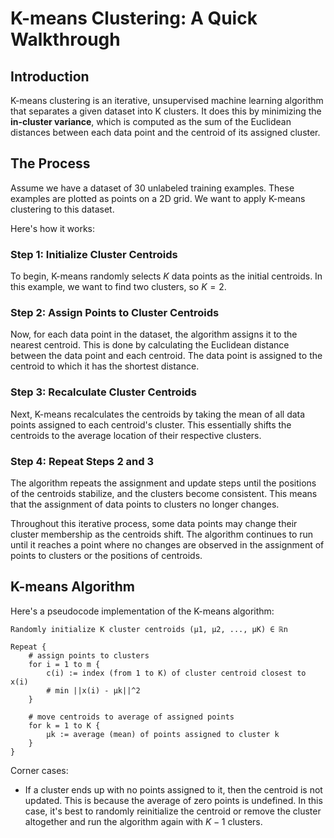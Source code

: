 # K-means Clustering: A Quick Walkthrough

## Introduction
K-means clustering is an iterative, unsupervised machine learning algorithm that separates a given dataset into K clusters. It does this by minimizing the **in-cluster variance**, which is computed as the sum of the Euclidean distances between each data point and the centroid of its assigned cluster.

## The Process
Assume we have a dataset of 30 unlabeled training examples. These examples are plotted as points on a 2D grid. We want to apply K-means clustering to this dataset.

Here's how it works:

### Step 1: Initialize Cluster Centroids
To begin, K-means randomly selects $K$ data points as the initial centroids. In this example, we want to find two clusters, so $K=2$.

### Step 2: Assign Points to Cluster Centroids
Now, for each data point in the dataset, the algorithm assigns it to the nearest centroid. This is done by calculating the Euclidean distance between the data point and each centroid. The data point is assigned to the centroid to which it has the shortest distance.

### Step 3: Recalculate Cluster Centroids
Next, K-means recalculates the centroids by taking the mean of all data points assigned to each centroid's cluster. This essentially shifts the centroids to the average location of their respective clusters.

### Step 4: Repeat Steps 2 and 3
The algorithm repeats the assignment and update steps until the positions of the centroids stabilize, and the clusters become consistent. This means that the assignment of data points to clusters no longer changes.

Throughout this iterative process, some data points may change their cluster membership as the centroids shift. The algorithm continues to run until it reaches a point where no changes are observed in the assignment of points to clusters or the positions of centroids.

## K-means Algorithm
Here's a pseudocode implementation of the K-means algorithm:

```
Randomly initialize K cluster centroids (μ1, μ2, ..., μK) ∈ ℝn

Repeat {
    # assign points to clusters
    for i = 1 to m {
        c(i) := index (from 1 to K) of cluster centroid closest to x(i)
        # min ||x(i) - μk||^2
    }

    # move centroids to average of assigned points
    for k = 1 to K {
        μk := average (mean) of points assigned to cluster k
    }
}
```

Corner cases:
- If a cluster ends up with no points assigned to it, then the centroid is not updated. This is because the average of zero points is undefined. In this case, it's best to randomly reinitialize the centroid or remove the cluster altogether and run the algorithm again with $K-1$ clusters.